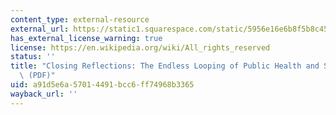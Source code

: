 ```yaml
---
content_type: external-resource
external_url: https://static1.squarespace.com/static/5956e16e6b8f5b8c45f1c216/t/5f4d64825b2aa5391711e947/1598907525348/ClosingReflection_COVIDPolicyPlaybook-Aug2020.pdf
has_external_license_warning: true
license: https://en.wikipedia.org/wiki/All_rights_reserved
status: ''
title: "Closing Reflections: The Endless Looping of Public Health and Scientific Racism.\u201D\
  \ (PDF)"
uid: a91d5e6a-5701-4491-bcc6-ff74968b3365
wayback_url: ''
---
```

